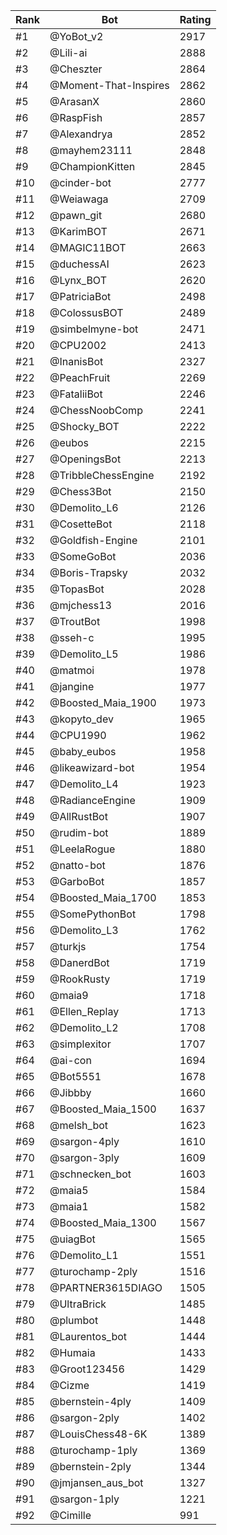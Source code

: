 Rank|Bot|Rating
---|---|---
#1|@YoBot_v2|2917
#2|@Lili-ai|2888
#3|@Cheszter|2864
#4|@Moment-That-Inspires|2862
#5|@ArasanX|2860
#6|@RaspFish|2857
#7|@Alexandrya|2852
#8|@mayhem23111|2848
#9|@ChampionKitten|2845
#10|@cinder-bot|2777
#11|@Weiawaga|2709
#12|@pawn_git|2680
#13|@KarimBOT|2671
#14|@MAGIC11BOT|2663
#15|@duchessAI|2623
#16|@Lynx_BOT|2620
#17|@PatriciaBot|2498
#18|@ColossusBOT|2489
#19|@simbelmyne-bot|2471
#20|@CPU2002|2413
#21|@InanisBot|2327
#22|@PeachFruit|2269
#23|@FataliiBot|2246
#24|@ChessNoobComp|2241
#25|@Shocky_BOT|2222
#26|@eubos|2215
#27|@OpeningsBot|2213
#28|@TribbleChessEngine|2192
#29|@Chess3Bot|2150
#30|@Demolito_L6|2126
#31|@CosetteBot|2118
#32|@Goldfish-Engine|2101
#33|@SomeGoBot|2036
#34|@Boris-Trapsky|2032
#35|@TopasBot|2028
#36|@mjchess13|2016
#37|@TroutBot|1998
#38|@sseh-c|1995
#39|@Demolito_L5|1986
#40|@matmoi|1978
#41|@jangine|1977
#42|@Boosted_Maia_1900|1973
#43|@kopyto_dev|1965
#44|@CPU1990|1962
#45|@baby_eubos|1958
#46|@likeawizard-bot|1954
#47|@Demolito_L4|1923
#48|@RadianceEngine|1909
#49|@AllRustBot|1907
#50|@rudim-bot|1889
#51|@LeelaRogue|1880
#52|@natto-bot|1876
#53|@GarboBot|1857
#54|@Boosted_Maia_1700|1853
#55|@SomePythonBot|1798
#56|@Demolito_L3|1762
#57|@turkjs|1754
#58|@DanerdBot|1719
#59|@RookRusty|1719
#60|@maia9|1718
#61|@Ellen_Replay|1713
#62|@Demolito_L2|1708
#63|@simplexitor|1707
#64|@ai-con|1694
#65|@Bot5551|1678
#66|@Jibbby|1660
#67|@Boosted_Maia_1500|1637
#68|@melsh_bot|1623
#69|@sargon-4ply|1610
#70|@sargon-3ply|1609
#71|@schnecken_bot|1603
#72|@maia5|1584
#73|@maia1|1582
#74|@Boosted_Maia_1300|1567
#75|@uiagBot|1565
#76|@Demolito_L1|1551
#77|@turochamp-2ply|1516
#78|@PARTNER3615DIAGO|1505
#79|@UltraBrick|1485
#80|@plumbot|1448
#81|@Laurentos_bot|1444
#82|@Humaia|1433
#83|@Groot123456|1429
#84|@Cizme|1419
#85|@bernstein-4ply|1409
#86|@sargon-2ply|1402
#87|@LouisChess48-6K|1389
#88|@turochamp-1ply|1369
#89|@bernstein-2ply|1344
#90|@jmjansen_aus_bot|1327
#91|@sargon-1ply|1221
#92|@Cimille|991
